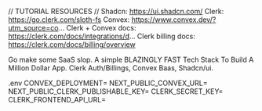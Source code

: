 // TUTORIAL RESOURCES //
Shadcn: https://ui.shadcn.com/
Clerk: https://go.clerk.com/sloth-fs
Convex: https://www.convex.dev/?utm_source=co...
Clerk + Convex docs: https://clerk.com/docs/integrations/d...
Clerk billing docs: https://clerk.com/docs/billing/overview


Go make some SaaS slop.
A simple BLAZINGLY FAST Tech Stack To Build A Million Dollar App. Clerk Auth/Billings, Convex Baas, Shadcn/ui.


.env 
CONVEX_DEPLOYMENT=
NEXT_PUBLIC_CONVEX_URL=
NEXT_PUBLIC_CLERK_PUBLISHABLE_KEY=
CLERK_SECRET_KEY=
CLERK_FRONTEND_API_URL=